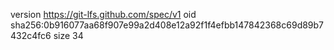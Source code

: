 version https://git-lfs.github.com/spec/v1
oid sha256:0b916077aa68f907e99a2d408e12a92f1f4efbb147842368c69d89b7432c4fc6
size 34
